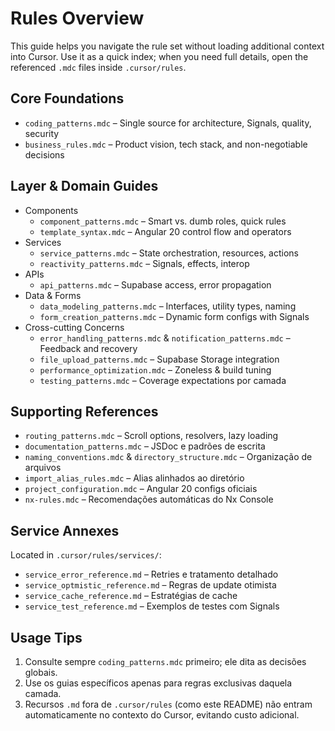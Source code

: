 # Rules Overview

This guide helps you navigate the rule set without loading additional context into Cursor. Use it as a quick index; when you need full details, open the referenced `.mdc` files inside `.cursor/rules`.

## Core Foundations
- `coding_patterns.mdc` – Single source for architecture, Signals, quality, security
- `business_rules.mdc` – Product vision, tech stack, and non-negotiable decisions

## Layer & Domain Guides
- Components
  - `component_patterns.mdc` – Smart vs. dumb roles, quick rules
  - `template_syntax.mdc` – Angular 20 control flow and operators
- Services
  - `service_patterns.mdc` – State orchestration, resources, actions
  - `reactivity_patterns.mdc` – Signals, effects, interop
- APIs
  - `api_patterns.mdc` – Supabase access, error propagation
- Data & Forms
  - `data_modeling_patterns.mdc` – Interfaces, utility types, naming
  - `form_creation_patterns.mdc` – Dynamic form configs with Signals
- Cross-cutting Concerns
  - `error_handling_patterns.mdc` & `notification_patterns.mdc` – Feedback and recovery
  - `file_upload_patterns.mdc` – Supabase Storage integration
  - `performance_optimization.mdc` – Zoneless & build tuning
  - `testing_patterns.mdc` – Coverage expectations por camada

## Supporting References
- `routing_patterns.mdc` – Scroll options, resolvers, lazy loading
- `documentation_patterns.mdc` – JSDoc e padrões de escrita
- `naming_conventions.mdc` & `directory_structure.mdc` – Organização de arquivos
- `import_alias_rules.mdc` – Alias alinhados ao diretório
- `project_configuration.mdc` – Angular 20 configs oficiais
- `nx-rules.mdc` – Recomendações automáticas do Nx Console

## Service Annexes
Located in `.cursor/rules/services/`:
- `service_error_reference.md` – Retries e tratamento detalhado
- `service_optmistic_reference.md` – Regras de update otimista
- `service_cache_reference.md` – Estratégias de cache
- `service_test_reference.md` – Exemplos de testes com Signals

## Usage Tips
1. Consulte sempre `coding_patterns.mdc` primeiro; ele dita as decisões globais.
2. Use os guias específicos apenas para regras exclusivas daquela camada.
3. Recursos `.md` fora de `.cursor/rules` (como este README) não entram automaticamente no contexto do Cursor, evitando custo adicional.
